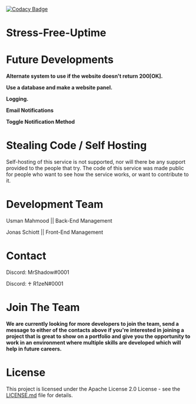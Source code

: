 [![Codacy Badge](https://api.codacy.com/project/badge/Grade/431bde58c74e465aaaa544365955ebeb)](https://www.codacy.com/manual/SergeantShadoww/Automatic-Website-Checker?utm_source=github.com&amp;utm_medium=referral&amp;utm_content=UsmanSamiMahmood/Automatic-Website-Checker&amp;utm_campaign=Badge_Grade)

# Stress-Free-Uptime

# Future Developments
**Alternate system to use if the website doesn't return 200[OK].**

**Use a database and make a website panel.**

**Logging.**

**Email Notifications**

**Toggle Notification Method**

# Stealing Code / Self Hosting
Self-hosting of this service is not supported, nor will there be any support provided to the people that try. The code of this service was made public for people who want to see how the service works, or want to contribute to it.

# Development Team
Usman Mahmood || Back-End Management

Jonas Schiott   || Front-End Management

# Contact
Discord: MrShadow#0001

Discord: ♰ R1zeN#0001

# Join The Team
**We are currently looking for more developers to join the team, send a message to either of the contacts above if you're interested in joining a project that is great to show on a portfolio and give you the opportunity to work in an environment where multiple skills are developed which will help in future careers.**


# License

This project is licensed under the Apache License 2.0 License - see the [LICENSE.md](https://github.com/UsmanSamiMahmood/AutomaticWebsiteChecker/blob/master/LICENSE.md) file for details.
